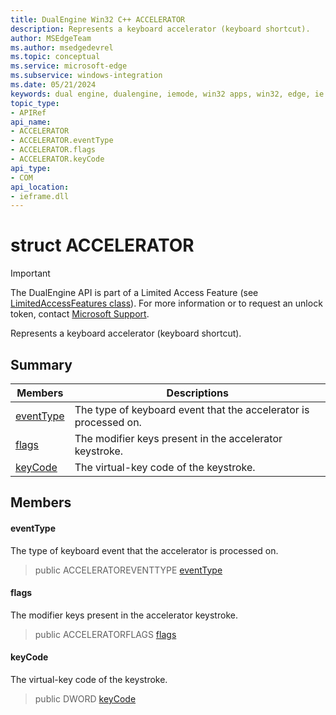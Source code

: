 ```yaml
---
title: DualEngine Win32 C++ ACCELERATOR
description: Represents a keyboard accelerator (keyboard shortcut).
author: MSEdgeTeam
ms.author: msedgedevrel
ms.topic: conceptual
ms.service: microsoft-edge
ms.subservice: windows-integration
ms.date: 05/21/2024
keywords: dual engine, dualengine, iemode, win32 apps, win32, edge, ie mode, edge html, ACCELERATOR
topic_type: 
- APIRef
api_name:
- ACCELERATOR
- ACCELERATOR.eventType
- ACCELERATOR.flags
- ACCELERATOR.keyCode
api_type:
- COM
api_location:
- ieframe.dll
---
```


# struct ACCELERATOR

> [!IMPORTANT]
> The DualEngine API is part of a Limited Access Feature (see [LimitedAccessFeatures class](/uwp/api/windows.applicationmodel.limitedaccessfeatures)). For more information or 
> to request an unlock token, contact [Microsoft Support](https://go.microsoft.com/fwlink/?linkid=2271232).

Represents a keyboard accelerator (keyboard shortcut).

## Summary

 Members                        | Descriptions
--------------------------------|---------------------------------------------
[eventType](#eventtype) | The type of keyboard event that the accelerator is processed on.
[flags](#flags) | The modifier keys present in the accelerator keystroke.
[keyCode](#keycode) | The virtual-key code of the keystroke.

## Members

#### eventType

The type of keyboard event that the accelerator is processed on.

> public ACCELERATOREVENTTYPE [eventType](#eventtype)

#### flags

The modifier keys present in the accelerator keystroke.

> public ACCELERATORFLAGS [flags](#flags)

#### keyCode

The virtual-key code of the keystroke.

> public DWORD [keyCode](#keycode)

